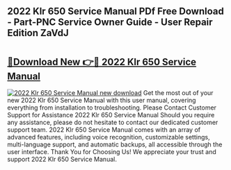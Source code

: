 ## 2022 Klr 650 Service Manual PDf Free Download - Part-PNC Service Owner Guide - User Repair Edition ZaVdJ

# <h2><a href="http://bc42075.oget.top/?id=2022+Klr+650+Service+Manual">🔗Download New 👉🔴 2022 Klr 650 Service Manual</a></h2>

[![2022 Klr 650 Service Manual new download](https://i.imgur.com/5g1atiW.png)](http://bc42075.oget.top/?id=2022+Klr+650+Service+Manual)
Get the most out of your new 2022 Klr 650 Service Manual with this user manual, covering everything from installation to troubleshooting. Please Contact Customer Support for Assistance 2022 Klr 650 Service Manual Should you require any assistance, please do not hesitate to contact our dedicated customer support team. 2022 Klr 650 Service Manual comes with an array of advanced features, including voice recognition, customizable settings, multi-language support, and automatic backups, all accessible through the user interface. Thank You for Choosing Us! We appreciate your trust and support 2022 Klr 650 Service Manual.
